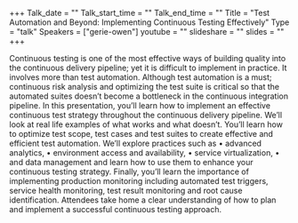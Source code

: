 +++
Talk_date = ""
Talk_start_time = ""
Talk_end_time = ""
Title = "Test Automation and Beyond: Implementing Continuous Testing Effectively"
Type = "talk"
Speakers = ["gerie-owen"]
youtube = ""
slideshare = ""
slides = ""
+++

Continuous testing is one of the most effective ways of building quality into the continuous delivery pipeline; yet it is difficult to implement in practice. It involves more than test automation. Although test automation is a must; continuous risk analysis and optimizing the test suite is critical so that the automated suites doesn’t become a bottleneck in the continuous integration pipeline. In this presentation, you’ll learn how to implement an effective continuous test strategy throughout the continuous delivery pipeline. We’ll look at real life examples of what works and what doesn’t. You’ll learn how to optimize test scope, test cases and test suites to create effective and efficient test automation. We’ll explore practices such as •	advanced analytics, •	environment access and availability, •	service virtualization, •	and data management and learn how to use them to enhance your continuous testing strategy. Finally, you’ll learn the importance of implementing production monitoring including automated test triggers, service health monitoring, test result monitoring and root cause identification. Attendees take home a clear understanding of how to plan and implement a successful continuous testing approach.